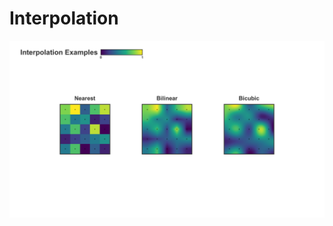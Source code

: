 # Interpolation
[![image](/Image/image.png)](https://en.wikipedia.org/wiki/Multivariate_interpolation)
